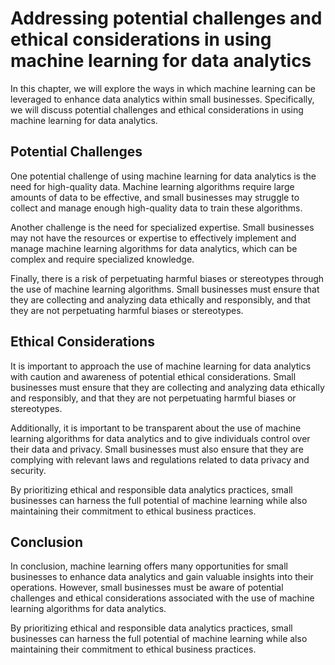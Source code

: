 Addressing potential challenges and ethical considerations in using machine learning for data analytics
===================================================================================================================================================================

In this chapter, we will explore the ways in which machine learning can be leveraged to enhance data analytics within small businesses. Specifically, we will discuss potential challenges and ethical considerations in using machine learning for data analytics.

Potential Challenges
--------------------

One potential challenge of using machine learning for data analytics is the need for high-quality data. Machine learning algorithms require large amounts of data to be effective, and small businesses may struggle to collect and manage enough high-quality data to train these algorithms.

Another challenge is the need for specialized expertise. Small businesses may not have the resources or expertise to effectively implement and manage machine learning algorithms for data analytics, which can be complex and require specialized knowledge.

Finally, there is a risk of perpetuating harmful biases or stereotypes through the use of machine learning algorithms. Small businesses must ensure that they are collecting and analyzing data ethically and responsibly, and that they are not perpetuating harmful biases or stereotypes.

Ethical Considerations
----------------------

It is important to approach the use of machine learning for data analytics with caution and awareness of potential ethical considerations. Small businesses must ensure that they are collecting and analyzing data ethically and responsibly, and that they are not perpetuating harmful biases or stereotypes.

Additionally, it is important to be transparent about the use of machine learning algorithms for data analytics and to give individuals control over their data and privacy. Small businesses must also ensure that they are complying with relevant laws and regulations related to data privacy and security.

By prioritizing ethical and responsible data analytics practices, small businesses can harness the full potential of machine learning while also maintaining their commitment to ethical business practices.

Conclusion
--------------------------

In conclusion, machine learning offers many opportunities for small businesses to enhance data analytics and gain valuable insights into their operations. However, small businesses must be aware of potential challenges and ethical considerations associated with the use of machine learning algorithms for data analytics.

By prioritizing ethical and responsible data analytics practices, small businesses can harness the full potential of machine learning while also maintaining their commitment to ethical business practices.
